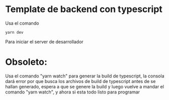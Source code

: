 # Template de backend con typescript

Usa el comando 

```node
yarn dev
```

Para iniciar el server de desarrollador

# Obsoleto:

Usa el comando "yarn watch" para generar la build de typescript, la consola dará error por que busca los archivos de
build de typescript antes de se hallan generado, espera a que se genere la build y luego vuelve a mandar
el comando "yarn watch", y ahora si esta todo listo para programar
